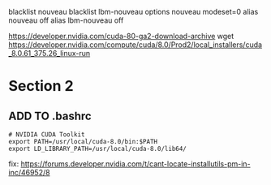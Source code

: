 blacklist nouveau
blacklist lbm-nouveau
options nouveau modeset=0
alias nouveau off
alias lbm-nouveau off


https://developer.nvidia.com/cuda-80-ga2-download-archive
wget https://developer.nvidia.com/compute/cuda/8.0/Prod2/local_installers/cuda_8.0.61_375.26_linux-run


# Section 2
## ADD TO .bashrc
```
# NVIDIA CUDA Toolkit
export PATH=/usr/local/cuda-8.0/bin:$PATH
export LD_LIBRARY_PATH=/usr/local/cuda-8.0/lib64/
```
fix: https://forums.developer.nvidia.com/t/cant-locate-installutils-pm-in-inc/46952/8
